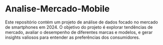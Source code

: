 # Analise-Mercado-Mobile
Este repositório contém um projeto de análise de dados focado no mercado de smartphones em 2024. O objetivo do projeto é explorar tendências de mercado, avaliar o desempenho de diferentes marcas e modelos, e gerar insights valiosos para entender as preferências dos consumidores.
